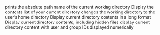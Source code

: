 prints the absolute path name of the current working directory
Display the contents list of your current directory
changes the working directory to the user’s home directory
Display current directory contents in a long format
Display current directory contents, including hidden files
display current directory content with user and group IDs displayed numerically

